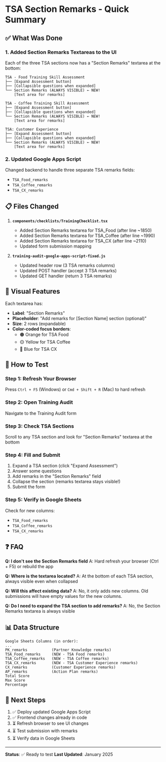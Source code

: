 # TSA Section Remarks - Quick Summary

## ✅ What Was Done

### 1. **Added Section Remarks Textareas to the UI**
Each of the three TSA sections now has a "Section Remarks" textarea at the bottom:

```
TSA - Food Training Skill Assessment
├── [Expand Assessment button]
├── [Collapsible questions when expanded]
└── Section Remarks (ALWAYS VISIBLE) ← NEW!
    [Text area for remarks]

TSA - Coffee Training Skill Assessment  
├── [Expand Assessment button]
├── [Collapsible questions when expanded]
└── Section Remarks (ALWAYS VISIBLE) ← NEW!
    [Text area for remarks]

TSA: Customer Experience
├── [Expand Assessment button]
├── [Collapsible questions when expanded]
└── Section Remarks (ALWAYS VISIBLE) ← NEW!
    [Text area for remarks]
```

### 2. **Updated Google Apps Script**
Changed backend to handle three separate TSA remarks fields:
- `TSA_Food_remarks`
- `TSA_Coffee_remarks`
- `TSA_CX_remarks`

## 📋 Files Changed

1. **`components/checklists/TrainingChecklist.tsx`**
   - Added Section Remarks textarea for TSA_Food (after line ~1850)
   - Added Section Remarks textarea for TSA_Coffee (after line ~1990)
   - Added Section Remarks textarea for TSA_CX (after line ~2110)
   - Updated form submission mapping

2. **`training-audit-google-apps-script-fixed.js`**
   - Updated header row (3 TSA remarks columns)
   - Updated POST handler (accept 3 TSA remarks)
   - Updated GET handler (return 3 TSA remarks)

## 🎨 Visual Features

Each textarea has:
- **Label**: "Section Remarks"
- **Placeholder**: "Add remarks for [Section Name] section (optional)"
- **Size**: 2 rows (expandable)
- **Color-coded focus borders**:
  - 🟠 Orange for TSA Food
  - 🟡 Yellow for TSA Coffee
  - 🔵 Blue for TSA CX

## 🚀 How to Test

### Step 1: Refresh Your Browser
Press `Ctrl + F5` (Windows) or `Cmd + Shift + R` (Mac) to hard refresh

### Step 2: Open Training Audit
Navigate to the Training Audit form

### Step 3: Check TSA Sections
Scroll to any TSA section and look for "Section Remarks" textarea at the bottom

### Step 4: Fill and Submit
1. Expand a TSA section (click "Expand Assessment")
2. Answer some questions
3. Add remarks in the "Section Remarks" field
4. Collapse the section (remarks textarea stays visible!)
5. Submit the form

### Step 5: Verify in Google Sheets
Check for new columns:
- `TSA_Food_remarks`
- `TSA_Coffee_remarks`
- `TSA_CX_remarks`

## ❓ FAQ

**Q: I don't see the Section Remarks field**
A: Hard refresh your browser (Ctrl + F5) or rebuild the app

**Q: Where is the textarea located?**
A: At the bottom of each TSA section, always visible even when collapsed

**Q: Will this affect existing data?**
A: No, it only adds new columns. Old submissions will have empty values for the new columns.

**Q: Do I need to expand the TSA section to add remarks?**
A: No, the Section Remarks textarea is always visible

## 📊 Data Structure

```
Google Sheets Columns (in order):
...
PK_remarks           (Partner Knowledge remarks)
TSA_Food_remarks     (NEW - TSA Food remarks)
TSA_Coffee_remarks   (NEW - TSA Coffee remarks)
TSA_CX_remarks       (NEW - TSA Customer Experience remarks)
CX_remarks           (Customer Experience remarks)
AP_remarks           (Action Plan remarks)
Total Score
Max Score
Percentage
```

## 🎯 Next Steps

1. ✅ Deploy updated Google Apps Script
2. ✅ Frontend changes already in code
3. ⏳ Refresh browser to see UI changes
4. ⏳ Test submission with remarks
5. ⏳ Verify data in Google Sheets

---

**Status**: ✅ Ready to test
**Last Updated**: January 2025
